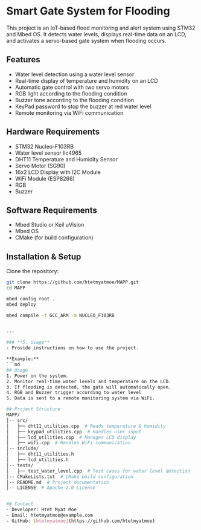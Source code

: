 # Smart Gate System for Flooding
This project is an IoT-based flood monitoring and alert system using STM32 and Mbed OS. It detects water levels, displays real-time data on an LCD, and activates a servo-based gate system when flooding occurs.


## Features
- Water level detection using a water level sensor
- Real-time display of temperature and humidity on an LCD
- Automatic gate control with two servo motors
- RGB light according to the flooding condition 
- Buzzer tone according to the flooding condition
- KeyPad password to stop the buzzer at red water level
- Remote monitoring via WiFi communication

## Hardware Requirements
- STM32 Nucleo-F103RB
- Water level sensor llc4965
- DHT11 Temperature and Humidity Sensor
- Servo Motor (SG90)
- 16x2 LCD Display with I2C Module
- WiFi Module (ESP8266)
- RGB 
- Buzzer

## Software Requirements
- Mbed Studio or Keil uVision
- Mbed OS
- CMake (for build configuration)


## Installation & Setup
Clone the repository:
```sh
git clone https://github.com/htetmyatmoe/MAPP.git
cd MAPP

mbed config root .
mbed deploy

mbed compile -t GCC_ARM -m NUCLEO_F103RB


---

### **5. Usage**
- Provide instructions on how to use the project.

**Example:**
```md
## Usage
1. Power on the system.
2. Monitor real-time water levels and temperature on the LCD.
3. If flooding is detected, the gate will automatically open.
4. RGB and Buzzer trigger according to water level
5. Data is sent to a remote monitoring system via WiFi.

## Project Structure
MAPP/
│-- src/
│   ├── dht11_utilities.cpp  # Reads temperature & humidity
│   ├── keypad_utilities.cpp  # Handles user input
│   ├── lcd_utilities.cpp  # Manages LCD display
│   ├── wifi.cpp  # Handles WiFi communication
│-- include/
│   ├── dht11_utilities.h
│   ├── lcd_utilities.h
│-- tests/
│   ├── test_water_level.cpp  # Test cases for water level detection
│-- CMakeLists.txt  # CMake build configuration
│-- README.md  # Project documentation
│-- LICENSE  # Apache-2.0 License


## Contact
- Developer: Htet Myat Moe
- Email: htetmyatmoe@example.com
- GitHub: [htetmyatmoe](https://github.com/htetmyatmoe)

